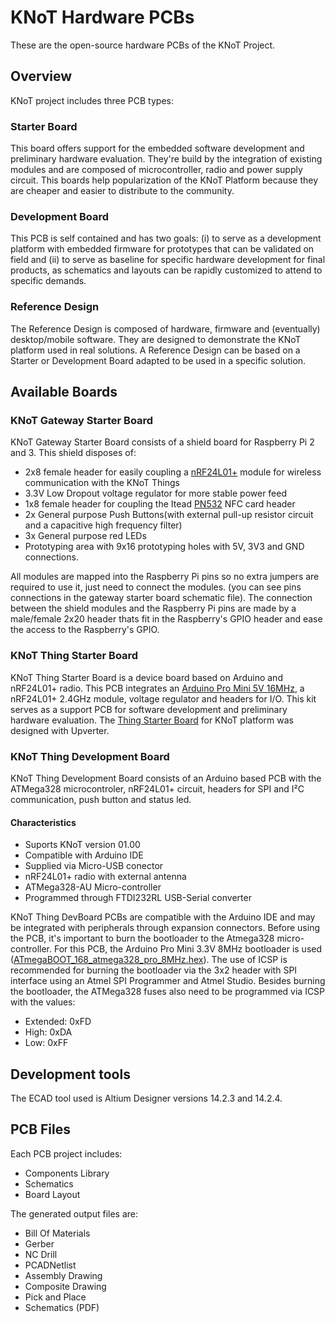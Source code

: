 # KNoT Hardware PCBs

These are the open-source hardware PCBs of the KNoT Project.

## Overview

KNoT project includes three PCB types:

### Starter Board

This board offers support for the embedded software development and preliminary hardware evaluation. They're build by the integration of existing modules and are composed of microcontroller, radio and power supply circuit. This boards help popularization of the KNoT Platform because they are cheaper and easier to distribute to the community.

### Development Board

This PCB is self contained and has two goals: (i) to serve as a development platform with embedded firmware for prototypes that can be validated on field and (ii) to serve as baseline for specific hardware development for final products, as schematics and layouts can be rapidly customized to attend to specific demands.

### Reference Design

The Reference Design is composed of hardware, firmware and (eventually) desktop/mobile software. They are designed to demonstrate the KNoT platform used in real solutions. A Reference Design can be based on a Starter or Development Board adapted to be used in a specific solution.


## Available Boards

### KNoT Gateway Starter Board

KNoT Gateway Starter Board consists of a shield board for Raspberry Pi 2 and 3. This shield disposes of:

- 2x8 female header for easily coupling a [nRF24L01+](https://www.nordicsemi.com/eng/Products/2.4GHz-RF/nRF24L01P) module for wireless communication with the KNoT Things
- 3.3V Low Dropout voltage regulator for more stable power feed
- 1x8 female header for coupling the Itead [PN532](https://www.itead.cc/wiki/ITEAD_PN532_NFC_MODULE) NFC card header
- 2x General purpose Push Buttons(with external pull-up resistor circuit and a capacitive high frequency filter)
- 3x General purpose red LEDs
- Prototyping area with 9x16 prototyping holes with 5V, 3V3 and GND connections.

All modules are mapped into the Raspberry Pi pins so no extra jumpers are required to use it, just need to connect the modules. (you can see pins connections in the gateway starter board schematic file).
The connection between the shield modules and the Raspberry Pi pins are made by a male/female 2x20 header thats fit in the Raspberry's GPIO header and ease the access to the Raspberry's GPIO.


### KNoT Thing Starter Board

KNoT Thing Starter Board is a device board based on Arduino and nRF24L01+ radio. This PCB integrates an [Arduino Pro Mini 5V 16MHz](https://www.arduino.cc/en/Main/arduinoBoardProMini), a nRF24L01+ 2.4GHz module, voltage regulator and headers for I/O. This kit serves as a support PCB for software development and preliminary hardware evaluation. The [Thing Starter Board](https://upverter.com/CESARKNoT/ea9bba79e71df466/KNoT-nRF24L01/) for KNoT platform was designed with Upverter.

### KNoT Thing Development Board

KNoT Thing Development Board consists of an Arduino based PCB with the ATMega328 microcontroler, nRF24L01+ circuit, headers for SPI and I²C communication, push button and status led.

#### Characteristics

 - Suports KNoT version 01.00
 - Compatible with Arduino IDE
 - Supplied via Micro-USB conector
 - nRF24L01+ radio with external antenna
 - ATMega328-AU Micro-controller
 - Programmed through FTDI232RL USB-Serial converter

KNoT Thing DevBoard PCBs are compatible with the Arduino IDE and may be integrated with peripherals through expansion connectors.
Before using the PCB, it's important to burn the bootloader to the Atmega328 micro-controller. For this PCB, the Arduino Pro Mini 3.3V 8MHz bootloader is used ([ATmegaBOOT_168_atmega328_pro_8MHz.hex](https://github.com/arduino/Arduino/blob/master/hardware/arduino/avr/bootloaders/atmega/ATmegaBOOT_168_atmega328_pro_8MHz.hex)). The use of ICSP is recommended for burning the bootloader via the 3x2 header with SPI interface using an Atmel SPI Programmer and Atmel Studio. Besides burning the bootloader, the ATMega328 fuses also need to be programmed via ICSP with the values:
- Extended: 0xFD
- High: 0xDA
- Low: 0xFF


## Development tools

The ECAD tool used is Altium Designer versions 14.2.3 and 14.2.4.


## PCB Files

Each PCB project includes:
 - Components Library
 - Schematics
 - Board Layout

The generated output files are:
 - Bill Of Materials
 - Gerber
 - NC Drill
 - PCADNetlist
 - Assembly Drawing
 - Composite Drawing
 - Pick and Place
 - Schematics (PDF)
